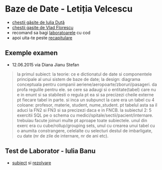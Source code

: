 # Baze de Date - Letiția Velcescu

- [chestii găsite de Iulia Duță](https://www.dropbox.com/sh/ghdn5mr9jfhg69x/AADMq4rG0cfzCBqCnMN3hAOxa?dl=0)
- [chestii gasite de Vlad Florescu](https://www.dropbox.com/sh/mbmgt45xzbts018/AAB40EK2w2gsLRBDLQKwLcjda?dl=0)
- recomand sa bagi [laboratoarele](https://www.dropbox.com/sh/3lgxzzs2993ysut/AADDJ2WdVmPBN1X183RJxziNa?dl=0) cu cod
- apoi uita-te peste [recapitulare](https://www.dropbox.com/sh/r7cfhcptpss3vz4/AAArjZEhmQeyNNLjqDhOpPFfa?dl=0)

## Exemple examen

- 12.06.2015 via Diana Jianu Stefan

> la primul subiect: la teorie: ce e dictionatul de date si componentele principale al unui sistem de baze de date; la design: diagrama conceptuala pentru companii aeriene/aeropoarte/zboruri/pasageri. da profa regulile pentru ele. se cere sa adaugi si o entitate(tabel) care nu e in enunt si sa stabilesti o regula pt ea si sa precizezi cheile externe pt fiecare tabel in parte. si inca un subpunct la care era un tabel cu 4 coloane: profesor, materie, student, nume_student. pt tabelul asta sa il aduci la FN2 si FN3 si sa precizezi daca e in FNCB. la subiectul 2: 5 exercitii SQL pe o schema cu medici/spitale/sectii/pacient/internare. trebuiau facute joinuri multe pt aproape toate subiectele. unul din exerc era cu cube/rollup/grouping sets, unul cu crearea unui tabel cu o anumita constrangere, celelalte cu selecturi destul de imbarligate, cu date (nr de zile de internare, nr de ani etc).

## Test de Laborator - Iulia Banu

- [subiect](https://www.dropbox.com/s/c1j3s957hm20365/Subiect4-test-laborator.pdf?dl=0) si [rezolvare](https://github.com/palcu/homework/blob/master/bd/test-lab.sql)
